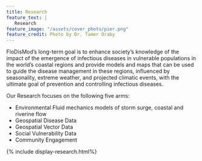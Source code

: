 ```yaml
---
title: Research
feature_text: |
   Research
feature_image: "/assets/cover_photo/pier.png"
feature_credit: Photo by Dr. Tamer Oraby
---
```


FloDisMod’s long-term goal is to enhance society’s knowledge of the impact of the emergence of infectious diseases in vulnerable populations in the world’s coastal regions and provide models and maps that can be used to guide the disease management in these regions, influenced by seasonality, extreme weather, and projected climatic events, with the ultimate goal of prevention and controlling infectious diseases.

Our Research focuses on the following five arms:

* Environmental Fluid mechanics models of storm surge, coastal and riverine flow
* Geospatial Disease Data
* Geospatial Vector Data
* Social Vulnerability Data
* Community Engagement


{% include display-research.html%}